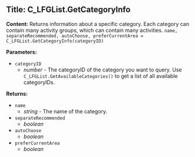 ## Title: C_LFGList.GetCategoryInfo

**Content:**
Returns information about a specific category. Each category can contain many activity groups, which can contain many activities.
`name, separateRecommended, autoChoose, preferCurrentArea = C_LFGList.GetCategoryInfo(categoryID)`

**Parameters:**
- `categoryID`
  - *number* - The categoryID of the category you want to query. Use `C_LFGList.GetAvailableCategories()` to get a list of all available categoryIDs.

**Returns:**
- `name`
  - *string* - The name of the category.
- `separateRecommended`
  - *boolean*
- `autoChoose`
  - *boolean*
- `preferCurrentArea`
  - *boolean*